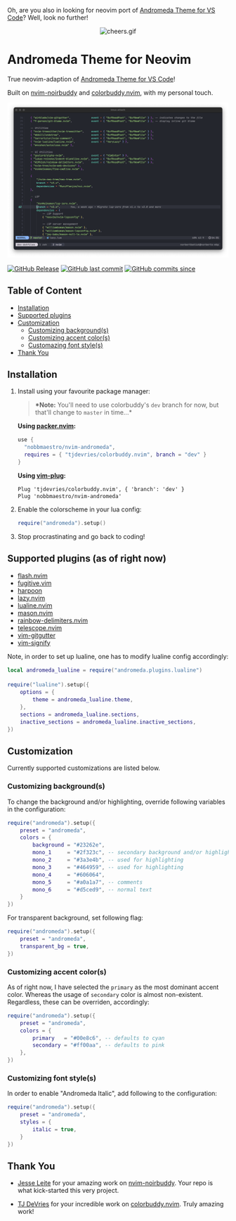Oh, are you also in looking for neovim port of [Andromeda Theme for VS Code](https://github.com/EliverLara/Andromeda/tree/master)? Well, look no further!

<p align="center">
<img src="https://media.giphy.com/media/sp685iuIEGuys/giphy.gif" alt="cheers.gif"/>
</p>

# Andromeda Theme for Neovim

True neovim-adaption of [Andromeda Theme for VS Code](https://github.com/EliverLara/Andromeda/tree/master)!

Built on [nvim-noirbuddy](https://github.com/jesseleite/nvim-noirbuddy) and [colorbuddy.nvim](https://github.com/tjdevries/colorbuddy.nvim), with my personal touch.

![media/demo.png](media/demo.png)

[![GitHub Release](https://img.shields.io/github/v/release/nobbmaestro/nvim-andromeda)](github-release)
[![GitHub last commit](https://img.shields.io/github/last-commit/nobbmaestro/nvim-andromeda/development)](github-last-commit)
[![GitHub commits since](https://img.shields.io/github/commits-since/nobbmaestro/nvim-andromeda/v0.5.0/development)](githut-commits-since)

## Table of Content

-   [Installation](#installation)
-   [Supported plugins](#supported-plugins-as-of-right-now)
-   [Customization](#customization)
    -   [Customizing background(s)](#customizing-backgrounds)
    -   [Customizing accent color(s)](#customizing-accent-colors)
    -   [Customazing font style(s)](#customizing-font-styles)
-   [Thank You](#thank-you)

## Installation

1. Install using your favourite package manager:

    > **\*Note:** You'll need to use colorbuddy's `dev` branch for now, but that'll change to `master` in time...\*

    **Using [packer.nvim](https://github.com/wbthomason/packer.nvim):**

    ```lua
    use {
      "nobbmaestro/nvim-andromeda",
      requires = { "tjdevries/colorbuddy.nvim", branch = "dev" }
    }
    ```

    **Using [vim-plug](https://github.com/junegunn/vim-plug):**

    ```vim
    Plug 'tjdevries/colorbuddy.nvim', { 'branch': 'dev' }
    Plug 'nobbmaestro/nvim-andromeda'
    ```

2. Enable the colorscheme in your lua config:

    ```lua
    require("andromeda").setup()
    ```

3. Stop procrastinating and go back to coding!

## Supported plugins (as of right now)

-   [flash.nvim](https://github.com/folke/flash.nvim/tree/8a8e74922a383c253b7f92e042b749150140c8d1)
-   [fugitive.vim](https://github.com/tpope/vim-fugitive)
-   [harpoon](https://github.com/ThePrimeagen/harpoon)
-   [lazy.nvim](https://github.com/folke/lazy.nvim)
-   [lualine.nvim](https://github.com/nvim-lualine/lualine.nvim)
-   [mason.nvim](https://github.com/williamboman/mason.nvim)
-   [rainbow-delimiters.nvim](https://github.com/HiPhish/rainbow-delimiters.nvim)
-   [telescope.nvim](https://github.com/nvim-telescope/telescope.nvim)
-   [vim-gitgutter](https://github.com/airblade/vim-gitgutter)
-   [vim-signify](https://github.com/mhinz/vim-signify)

Note, in order to set up lualine, one has to modify lualine config accordingly:

```lua
local andromeda_lualine = require("andromeda.plugins.lualine")

require("lualine").setup({
    options = {
        theme = andromeda_lualine.theme,
    },
    sections = andromeda_lualine.sections,
    inactive_sections = andromeda_lualine.inactive_sections,
})

```

## Customization

Currently supported customizations are listed below.

### Customizing background(s)

To change the background and/or highlighting, override following variables in the configuration:

```lua
require("andromeda").setup({
    preset = "andromeda",
    colors = {
        background = "#23262e",
        mono_1     = "#2f323c", -- secondary background and/or highlighting
        mono_2     = "#3a3e4b", -- used for highlighting
        mono_3     = "#464959", -- used for highlighting
        mono_4     = "#606064",
        mono_5     = "#a0a1a7", -- comments
        mono_6     = "#d5ced9", -- normal text
    }
})
```

For transparent background, set following flag:

```lua
require("andromeda").setup({
    preset = "andromeda",
    transparent_bg = true,
})
```

### Customizing accent color(s)

As of right now, I have selected the `primary` as the most dominant accent color. Whereas the usage of `secondary` color is almost non-existent. Regardless, these can be overriden, accordingly:

```lua
require("andromeda").setup({
    preset = "andromeda",
    colors = {
        primary   = "#00e8c6", -- defaults to cyan
        secondary = "#ff00aa", -- defaults to pink
    },
})
```

### Customizing font style(s)

In order to enable "Andromeda Italic", add following to the configuration:

```lua
require("andromeda").setup({
    preset = "andromeda",
    styles = {
        italic = true,
    }
})
```

## Thank You

-   [Jesse Leite](https://twitter.com/jesseleite85) for your amazing work on [nvim-noirbuddy](https://github.com/jesseleite/nvim-noirbuddy). Your repo is what kick-started this very project.

-   [TJ DeVries](https://twitter.com/teej_dv) for your incredible work on [colorbuddy.nvim](https://github.com/tjdevries/colorbuddy.nvim). Truly amazing work!

